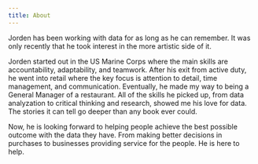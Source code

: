```yaml
---
title: About
---
```


Jorden has been working with data for as long as he can remember. It was only recently that he took interest in the more artistic side of it.

Jorden started out in the US Marine Corps where the main skills are accountability, adaptability, and teamwork. After his exit from active duty, he went into retail where the key focus is attention to detail, time management, and communication. Eventually, he made my way to being a General Manager of a restaurant. All of the skills he picked up, from data analyzation to critical thinking and research, showed me his love for data. The stories it can tell go deeper than any book ever could.

Now, he is looking forward to helping people achieve the best possible outcome with the data they have. From making better decisions in purchases to businesses providing service for the people. He is here to help.
